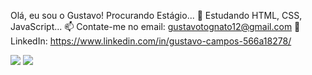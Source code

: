 Olá, eu sou o Gustavo! Procurando Estágio...
📕 Estudando HTML, CSS, JavaScript...
📫 Contate-me no email: gustavotognato12@gmail.com
💙 LinkedIn: https://www.linkedin.com/in/gustavo-campos-566a18278/

<div>
  <a href="https://github.com/gurgelt%22%3E
  <img height="180em" src="https://github-readme-stats.vercel.app/api?username=gurgelt&show_icons=true&theme=tokyonight&include_all_commits=true&count_private=true%22/%3E
  <img height="180em" src="https://github-readme-stats.vercel.app/api/top-langs/?username=gurgelt&layout=compact&langs_count=7&theme=tokyonight%22/%3E
</div>
    
  ##
<div> 
  <a href="https://www.instagram.com/gustavofc1202/?next=%2F#" target="_blank"><img src="https://img.shields.io/badge/-Instagram-%23E4405F?style=for-the-badge&logo=instagram&logoColor=white" target="_blank"></a>
  <a href="https://www.linkedin.com/in/gustavo-campos-566a18278/" target="_blank"><img src="https://img.shields.io/badge/-LinkedIn-%230077B5?style=for-the-badge&logo=linkedin&logoColor=white" target="_blank"></a> 
</div>
